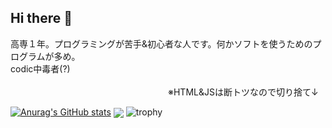 ## Hi there 👋

高専１年。プログラミングが苦手&初心者な人です。何かソフトを使うためのプログラムが多め。<br>codic中毒者(?)<br><br>　　　　　　　　　　　　　　　　　　※HTML&JSは断トツなので切り捨て↓<br>

[![Anurag's GitHub stats](https://github-readme-stats.vercel.app/api?username=rintaro-s)](https://github.com/anuraghazra/github-readme-stats)
<img  align="center"  src="https://github-readme-stats.anuraghazra1.vercel.app/api/top-langs/?username=rintaro-s&no-bg=true&no-frame=true&langs_count=10&hide=HTML,javascript,c"/>
![trophy](https://github-profile-trophy.vercel.app/?username=rintaro-s)
